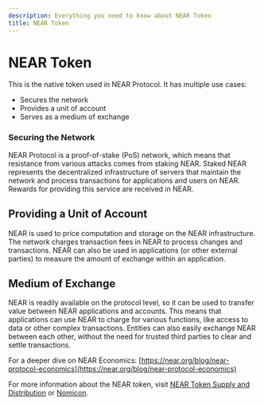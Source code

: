 ```yaml
---
description: Everything you need to know about NEAR Token
title: NEAR Token
---
```


# NEAR Token
This is the native token used in NEAR Protocol.
It has multiple use cases:
- Secures the network
- Provides a unit of account
- Serves as a medium of exchange

### Securing the Network
NEAR Protocol is a proof-of-stake (PoS) network, which means that resistance from various attacks comes from staking NEAR.
Staked NEAR represents the decentralized infrastructure of servers that maintain the network and process transactions for applications and users on NEAR.
Rewards for providing this service are received in NEAR.

## Providing a Unit of Account
NEAR is used to price computation and storage on the NEAR infrastructure.
The network charges transaction fees in NEAR to process changes and transactions.
NEAR can also be used in applications (or other external parties) to measure the amount of exchange within an application.


## Medium of Exchange
NEAR is readily available on the protocol level, so it can be used to transfer value between NEAR applications and accounts.
This means that applications can use NEAR to charge for various functions, like access to data or other complex transactions.
Entities can also easily exchange NEAR between each other, without the need for trusted third parties to clear and settle transactions.


For a deeper dive on NEAR Economics: [https://near.org/blog/near-protocol-economics](https://near.org/blog/near-protocol-economics)

For more information about the NEAR token, visit [NEAR Token Supply and Distribution](https://near.org/blog/near-token-supply-and-distribution/) or [Nomicon](https://nomicon.io).

